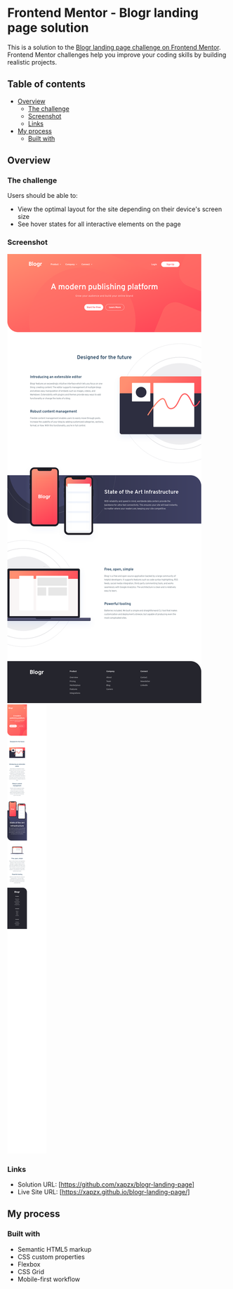 # Frontend Mentor - Blogr landing page solution

This is a solution to the [Blogr landing page challenge on Frontend Mentor](https://www.frontendmentor.io/challenges/blogr-landing-page-EX2RLAApP). Frontend Mentor challenges help you improve your coding skills by building realistic projects. 

## Table of contents

- [Overview](#overview)
  - [The challenge](#the-challenge)
  - [Screenshot](#screenshot)
  - [Links](#links)
- [My process](#my-process)
  - [Built with](#built-with)

## Overview

### The challenge

Users should be able to:

- View the optimal layout for the site depending on their device's screen size
- See hover states for all interactive elements on the page

### Screenshot

![](./screenshot/screenshot.png)
![](./screenshot/screenshot-mobile.png)

### Links

- Solution URL: [https://github.com/xapzx/blogr-landing-page]
- Live Site URL: [https://xapzx.github.io/blogr-landing-page/]

## My process

### Built with

- Semantic HTML5 markup
- CSS custom properties
- Flexbox
- CSS Grid
- Mobile-first workflow